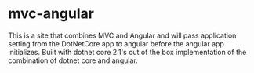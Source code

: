 # mvc-angular
This is a site that combines MVC and Angular and will pass application setting from the DotNetCore app to angular before the angular app initializes.  Built with dotnet core 2.1's out of the box implementation of the combination of dotnet core and angular.
